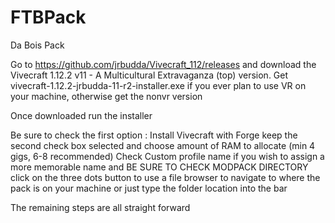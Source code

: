 # FTBPack
Da Bois Pack 

Go to https://github.com/jrbudda/Vivecraft_112/releases and download the Vivecraft 1.12.2 v11 - A Multicultural Extravaganza (top) version. Get vivecraft-1.12.2-jrbudda-11-r2-installer.exe
 if you ever plan to use VR on your machine, otherwise get the nonvr version

Once downloaded run the installer

Be sure to check the first option : Install Vivecraft with Forge
keep the second check box selected and choose amount of RAM to allocate (min 4 gigs, 6-8 recommended) 
Check Custom profile name if you wish to assign a more memorable name 
and BE SURE TO CHECK MODPACK DIRECTORY click on the three dots button to use a file browser to navigate to where the pack is on your machine or just type the folder location into the bar

The remaining steps are all straight forward
